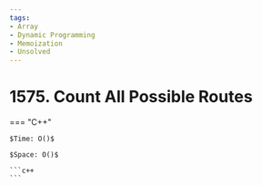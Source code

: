 ```yaml
---
tags:
- Array
- Dynamic Programming
- Memoization
- Unsolved
---
```



# 1575. Count All Possible Routes

=== "C++"

    $Time: O()$

    $Space: O()$

    ```c++
    ```
